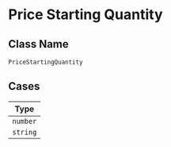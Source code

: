 
# Price Starting Quantity

## Class Name

`PriceStartingQuantity`

## Cases

| Type |
|  --- |
| `number` |
| `string` |


